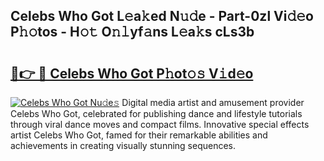 ## Celebs Who Got L𝚎a𝚔ed N𝚞𝚍e - Part-0zl Vi𝚍𝚎o P𝚑𝚘tos - H𝚘𝚝 O𝚗𝚕yf𝚊ns L𝚎a𝚔s cLs3b

# <h2><a href="http://kf95jl.oniu.top/?m=Celebs+Who+Got">🔗👉 🔴 Celebs Who Got P𝚑ot𝚘𝚜 V𝚒d𝚎o</a></h2>

[![Celebs Who Got Nu𝚍e𝚜](https://i.imgur.com/0qMVB7G.gif)](http://kf95jl.oniu.top/?m=Celebs+Who+Got)
Digital media artist and amusement provider Celebs Who Got, celebrated for publishing dance and lifestyle tutorials through viral dance moves and compact films. Innovative special effects artist Celebs Who Got, famed for their remarkable abilities and achievements in creating visually stunning sequences.  
